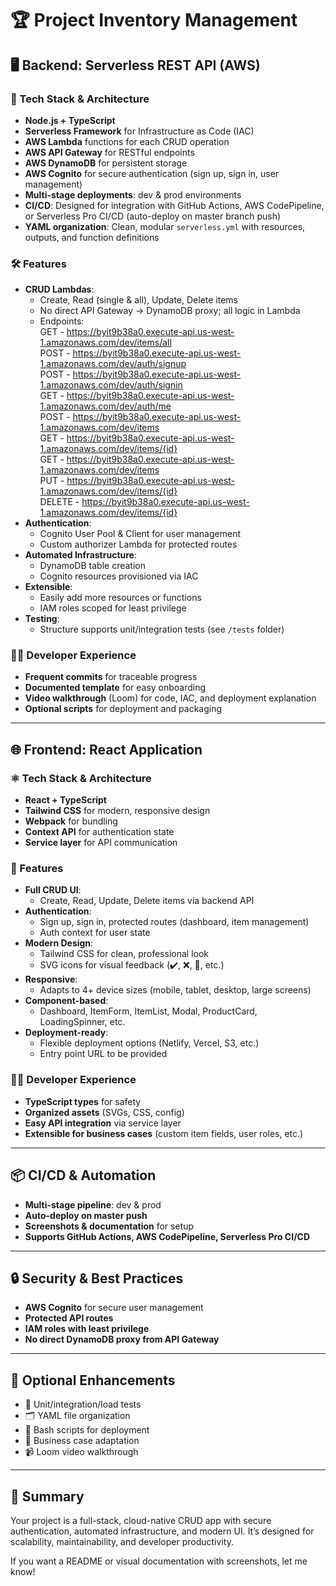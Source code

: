 # 🏆 Project Inventory Management

## 🖥️ Backend: Serverless REST API (AWS)

### 🚀 Tech Stack & Architecture

- **Node.js + TypeScript**
- **Serverless Framework** for Infrastructure as Code (IAC)
- **AWS Lambda** functions for each CRUD operation
- **AWS API Gateway** for RESTful endpoints
- **AWS DynamoDB** for persistent storage
- **AWS Cognito** for secure authentication (sign up, sign in, user management)
- **Multi-stage deployments**: dev & prod environments
- **CI/CD**: Designed for integration with GitHub Actions, AWS CodePipeline, or Serverless Pro CI/CD (auto-deploy on master branch push)
- **YAML organization**: Clean, modular `serverless.yml` with resources, outputs, and function definitions

### 🛠️ Features

- **CRUD Lambdas**:
  - Create, Read (single & all), Update, Delete items
  - No direct API Gateway → DynamoDB proxy; all logic in Lambda
  - Endpoints:<br/>
    GET - https://byit9b38a0.execute-api.us-west-1.amazonaws.com/dev/items/all<br/>
    POST - https://byit9b38a0.execute-api.us-west-1.amazonaws.com/dev/auth/signup<br/>
    POST - https://byit9b38a0.execute-api.us-west-1.amazonaws.com/dev/auth/signin<br/>
    GET - https://byit9b38a0.execute-api.us-west-1.amazonaws.com/dev/auth/me<br/>
    POST - https://byit9b38a0.execute-api.us-west-1.amazonaws.com/dev/items<br/>
    GET - https://byit9b38a0.execute-api.us-west-1.amazonaws.com/dev/items/{id}<br/>
    GET - https://byit9b38a0.execute-api.us-west-1.amazonaws.com/dev/items<br/>
    PUT - https://byit9b38a0.execute-api.us-west-1.amazonaws.com/dev/items/{id}<br/>
    DELETE - https://byit9b38a0.execute-api.us-west-1.amazonaws.com/dev/items/{id}<br/>
- **Authentication**:
  - Cognito User Pool & Client for user management
  - Custom authorizer Lambda for protected routes
- **Automated Infrastructure**:
  - DynamoDB table creation
  - Cognito resources provisioned via IAC
- **Extensible**:
  - Easily add more resources or functions
  - IAM roles scoped for least privilege
- **Testing**:
  - Structure supports unit/integration tests (see `/tests` folder)

### 🧑‍💻 Developer Experience

- **Frequent commits** for traceable progress
- **Documented template** for easy onboarding
- **Video walkthrough** (Loom) for code, IAC, and deployment explanation
- **Optional scripts** for deployment and packaging

---

## 🌐 Frontend: React Application

### ⚛️ Tech Stack & Architecture

- **React + TypeScript**
- **Tailwind CSS** for modern, responsive design
- **Webpack** for bundling
- **Context API** for authentication state
- **Service layer** for API communication

### 🎨 Features

- **Full CRUD UI**:
  - Create, Read, Update, Delete items via backend API
- **Authentication**:
  - Sign up, sign in, protected routes (dashboard, item management)
  - Auth context for user state
- **Modern Design**:
  - Tailwind CSS for clean, professional look
  - SVG icons for visual feedback (✔️, ❌, 🔄, etc.)
- **Responsive**:
  - Adapts to 4+ device sizes (mobile, tablet, desktop, large screens)
- **Component-based**:
  - Dashboard, ItemForm, ItemList, Modal, ProductCard, LoadingSpinner, etc.
- **Deployment-ready**:
  - Flexible deployment options (Netlify, Vercel, S3, etc.)
  - Entry point URL to be provided

### 🧑‍💻 Developer Experience

- **TypeScript types** for safety
- **Organized assets** (SVGs, CSS, config)
- **Easy API integration** via service layer
- **Extensible for business cases** (custom item fields, user roles, etc.)

---

## 📦 CI/CD & Automation

- **Multi-stage pipeline**: dev & prod
- **Auto-deploy on master push**
- **Screenshots & documentation** for setup
- **Supports GitHub Actions, AWS CodePipeline, Serverless Pro CI/CD**

---

## 🔒 Security & Best Practices

- **AWS Cognito** for secure user management
- **Protected API routes**
- **IAM roles with least privilege**
- **No direct DynamoDB proxy from API Gateway**

---

## 📝 Optional Enhancements

- 🧪 Unit/integration/load tests
- 🗂️ YAML file organization
- 🐚 Bash scripts for deployment
- 🏢 Business case adaptation
- 📹 Loom video walkthrough

---

## 🏁 Summary

Your project is a full-stack, cloud-native CRUD app with secure authentication, automated infrastructure, and modern UI. It’s designed for scalability, maintainability, and developer productivity.

If you want a README or visual documentation with screenshots, let me know!
